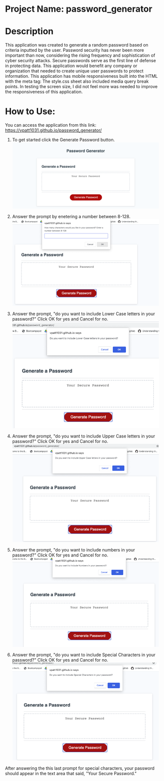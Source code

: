 # Project Name: password_generator
# Description
This application was created to generate a random password based on criteria inputted by the user. Password security has never been more important than now, considering the rising frequency and sophistication of cyber security attacks. Secure passwords serve as the first line of defense in protecting data. This application would benefit any company or organization that needed to create unique user passwords to protect information. This application has mobile responsiveness built into the HTML with the meta tag: <meta name="viewport" content="width=device-width, initial-scale=1.0" /> The style.css sheet also included media query break points. In testing the screen size, I did not feel more was needed to improve the responsiveness of this application. 
# How to Use:
You can access the application from this link: https://vpatt1031.github.io/password_generator/

1. To get started click the Generate Password button.
![alttag](/assets/screenshot-vpatt1031-github-io-password_generator-1607366098217.png)

2. Answer the prompt by enetering a number between 8-128.
![alttag](/assets/screenshot_enter_number.png)

3. Answer the prompt, "do you want to include Lower Case letters in your password?" Click OK for yes and Cancel for no.
![alttag](/assets/screenshot_lowercase.png)

4. Answer the prompt, "do you want to include Upper Case letters in your password?" Click OK for yes and Cancel for no.
![alttag](/assets/screenshot_uppercase.png)

5. Answer the prompt, "do you want to include numbers in your password?" Click OK for yes and Cancel for no.
![alttag](/assets/screenshot_include_numbers.png)

6. Answer the prompt, "do you want to include Special Characters in your password?" Click OK for yes and Cancel for no.
![alttag](/assets/screenshot_special_char.png)

After answering the this last prompt for special characters, your password should appear in the text area that said, "Your Secure Password."